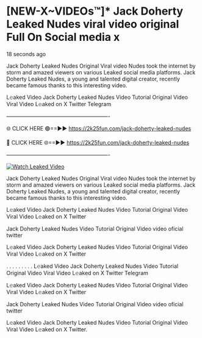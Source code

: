 # [NEW-X~VIDEOs™]* Jack Doherty Leaked Nudes viral video original Full On Social media x

18 seconds ago

Jack Doherty Leaked Nudes Original Viral video Nudes took the internet by storm and amazed viewers on various Leaked social media platforms. Jack Doherty Leaked Nudes, a young and talented digital creator, recently became famous thanks to this interesting video.

L𝚎aked Video Jack Doherty Leaked Nudes Video Tutorial Original Video Viral Video L𝚎aked on X Twitter Telegram

———————————————————-

🌐 CLICK HERE 🟢==►► https://2k25fun.com/jack-doherty-leaked-nudes

🔴 CLICK HERE 🌐==►► https://2k25fun.com/jack-doherty-leaked-nudes

———————————————————-

[![Watch Leaked Video](https://miro.medium.com/v2/resize:fit:828/format:webp/1*cilzJN44JGOrTw9NJCrNHA.gif "Watch Leaked Video")](https://2k25fun.com/jack-doherty-leaked-nudes)

Jack Doherty Leaked Nudes Original Viral video Nudes took the internet by storm and amazed viewers on various Leaked social media platforms. Jack Doherty Leaked Nudes, a young and talented digital creator, recently became famous thanks to this interesting video.

L𝚎aked Video Jack Doherty Leaked Nudes Video Tutorial Original Video Viral Video L𝚎aked on X Twitter

Jack Doherty Leaked Nudes Video Tutorial Original Video video oficial twitter

L𝚎aked Video Jack Doherty Leaked Nudes Video Tutorial Original Video Viral Video L𝚎aked on X Twitter

. . . . . . . . . L𝚎aked Video Jack Doherty Leaked Nudes Video Tutorial Original Video Viral Video L𝚎aked on X Twitter Telegram

L𝚎aked Video Jack Doherty Leaked Nudes Video Tutorial Original Video Viral Video L𝚎aked on X Twitter

Jack Doherty Leaked Nudes Video Tutorial Original Video video oficial twitter

L𝚎aked Video Jack Doherty Leaked Nudes Video Tutorial Original Video Viral Video L𝚎aked on X Twitter.
